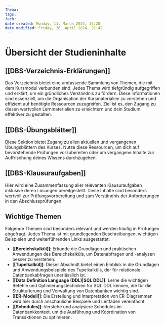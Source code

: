 ```yaml
---
Thema:
tags: 
fach: 
date created: Monday, 11. March 2024, 14:20
date modified: Friday, 26. April 2024, 21:42
---
```


# Übersicht der Studieninhalte

## [[DBS-Verzeichnis-Erklärungen]]

Das Verzeichnis bietet eine umfassende Sammlung von Themen, die mit dem Kursmodul verbunden sind. Jedes Thema wird tiefgründig aufgegriffen und erklärt, um ein gründliches Verständnis zu fördern. Diese Informationen sind essenziell, um die Organisation der Kursmaterialien zu verstehen und effizient auf benötigte Ressourcen zuzugreifen. Ziel ist es, den Zugang zu diesen wertvollen Lernmaterialien zu erleichtern und dein Studium effektiver zu gestalten.

## [[DBS-Übungsblätter]]

Diese Sektion bietet Zugang zu allen aktuellen und vergangenen Übungsblättern des Kurses. Nutze diese Ressourcen, um dich auf bevorstehende Prüfungen vorzubereiten oder um vergangene Inhalte zur Auffrischung deines Wissens durchzugehen.

## [[DBS-Klausuraufgaben]]

Hier wird eine Zusammenfassung aller relevanten Klausuraufgaben inklusive deren Lösungen bereitgestellt. Diese Inhalte sind besonders wertvoll zur Prüfungsvorbereitung und zum Verständnis der Anforderungen in den Abschlussprüfungen.

## Wichtige Themen

Folgende Themen sind besonders relevant und werden häufig in Prüfungen abgefragt. Jedes Thema ist mit grundlegenden Beschreibungen, wichtigen Beispielen und weiterführenden Links ausgestattet:

- **[[Bereichskalkül]]**: Erkunde die Grundlagen und praktischen Anwendungen des Bereichskalküls, um Datenabfragen und -analysen besser zu verstehen.
- **[[Tupelkalkül]]**: Dieser Abschnitt bietet einen Einblick in die Grundlagen und Anwendungsbeispiele des Tupelkalküls, der für relationale Datenbankabfragen unerlässlich ist.
- **[[Data Definition Language (DDL)|SQL DDL]]**: Lerne die wichtigen Befehle und Optimierungstechniken für SQL DDL kennen, die für die Strukturierung und Verwaltung von Datenbanken wichtig sind.
- **[[ER-Modell]]**: Die Erstellung und Interpretation von ER-Diagrammen wird hier durch anschauliche Beispiele und Leitfäden vereinfacht.
- **[[Schedules]]**: Verstehe und analysiere Schedules im Datenbankkontext, um die Ausführung und Koordination von Transaktionen zu optimieren.
